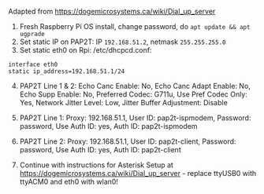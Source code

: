 Adapted from https://dogemicrosystems.ca/wiki/Dial_up_server

1. Fresh Raspberry Pi OS install, change password, do `apt update && apt ugprade`
2. Set static IP on PAP2T: IP `192.168.51.2`, netmask `255.255.255.0`
3. Set static eth0 on Rpi: /etc/dhcpcd.conf:
```
interface eth0
static ip_address=192.168.51.1/24
```

4. PAP2T Line 1 & 2: Echo Canc Enable: No, Echo Canc Adapt Enable: No, Echo Supp Enable: No, Preferred Codec: G711u, Use Pref Codec Only: Yes, Network Jitter Level: Low, Jitter Buffer Adjustment: Disable

5. PAP2T Line 1: Proxy: 192.168.51.1, User ID: pap2t-ispmodem, Password: password, Use Auth ID: yes, Auth ID: pap2t-ispmodem
6. PAP2T Line 2: Proxy: 192.168.51.1, User ID: pap2t-client, Password: password, Use Auth ID: yes, Auth ID: pap2t-client
7. Continue with instructions for Asterisk Setup at https://dogemicrosystems.ca/wiki/Dial_up_server - replace ttyUSB0 with ttyACM0 and eth0 with wlan0!
